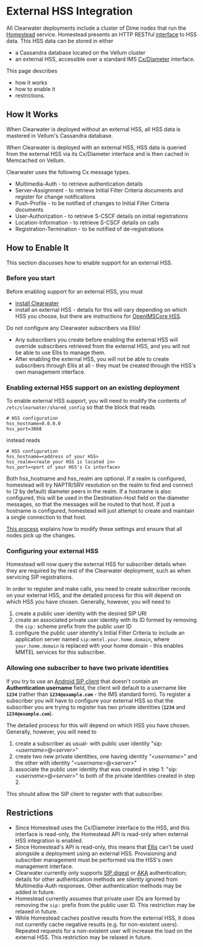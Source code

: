 # External HSS Integration

All Clearwater deployments include a cluster of Dime nodes that run the [Homestead](https://github.com/Metaswitch/homestead) service.  Homestead presents an HTTP RESTful [interface](https://github.com/Metaswitch/homestead/blob/dev/docs/homestead_api.md) to HSS data.  This HSS data can be stored in either

*   a Cassandra database located on the Vellum cluster
*   an external HSS, accessible over a standard IMS [Cx/Diameter](http://www.3gpp.org/ftp/Specs/html-info/29228.htm) interface.

This page describes

*   how it works
*   how to enable it
*   restrictions.

## How It Works

When Clearwater is deployed without an external HSS, all HSS data is mastered in Vellum's Cassandra database.

When Clearwater is deployed with an external HSS, HSS data is queried from the external HSS via its Cx/Diameter interface and is then cached in Memcached on Vellum.

Clearwater uses the following Cx message types.

*   Multimedia-Auth - to retrieve authentication details
*   Server-Assignment - to retrieve Initial Filter Criteria documents and register for change notifications
*   Push-Profile - to be notified of changes to Initial Filter Criteria documents
*   User-Authorization - to retrieve S-CSCF details on initial registrations
*   Location-Information - to retrieve S-CSCF details on calls
*   Registration-Termination - to be notified of de-registrations

## How to Enable It

This section discusses how to enable support for an external HSS.

### Before you start

Before enabling support for an external HSS, you must

*   [install Clearwater](Installation_Instructions.md)
*   install an external HSS - details for this will vary depending on which HSS you choose, but there are instructions for [OpenIMSCore HSS](OpenIMSCore_HSS_Integration.md).

Do not configure any Clearwater subscribers via Ellis!

*   Any subscribers you create before enabling the external HSS will override subscribers retrieved from the external HSS, and you will not be able to use Ellis to manage them.
*   After enabling the external HSS, you will not be able to create subscribers through Ellis at all - they must be created through the HSS's own management interface.

### Enabling external HSS support on an existing deployment

To enable external HSS support, you will need to modify the contents of `/etc/clearwater/shared_config` so that the block that reads

    # HSS configuration
    hss_hostname=0.0.0.0
    hss_port=3868

instead reads

    # HSS configuration
    hss_hostname=<address of your HSS>
    hss_realm=<realm your HSS is located in>
    hss_port=<port of your HSS's Cx interface>

Both hss_hostname and hss_realm are optional. If a realm is configured, homestead will try NAPTR/SRV resolution on the realm to find and connect to (2 by default) diameter peers in the realm. If a hostname is also configured, this will be used in the Destination-Host field on the diameter messages, so that the messages will be routed to that host. If just a hostname is configured, homestead will just attempt to create and maintain a single connection to that host.

[This process](Modifying_Clearwater_settings.md) explains how to modify these settings and ensure that all nodes pick up the changes.

### Configuring your external HSS

Homestead will now query the external HSS for subscriber details when they are required by the rest of the Clearwater deployment, such as when servicing SIP registrations.

In order to register and make calls, you need to create subscriber records on your external HSS, and the detailed process for this will depend on which HSS you have chosen.  Generally, however, you will need to

1. create a public user identity with the desired SIP URI
2. create an associated private user identity with its ID formed by removing the `sip:` scheme prefix from the public user ID
3. configure the public user identity's Initial Filter Criteria to include an application server named `sip:mmtel.your.home.domain`, where `your.home.domain` is replaced with your home domain - this enables MMTEL services for this subscriber.

### Allowing one subscriber to have two private identities

If you try to use an [Android SIP client](Configuring_the_native_Android_SIP_client.md#instructions-1) that doesn't contain an
**Authentication username** field, the client will default to a username like **`1234`**
(rather than **`1234@example.com`** - the IMS standard form). To register a
subscriber you will have to configure your external HSS so that the subscriber
you are trying to register has two private identities (**`1234`** and
**`1234@example.com`**).

The detailed process for this will depend on which HSS you have chosen.
Generally, however, you will need to

1. create a subscriber as usual- with public user identity "sip:*&lt;username\>*@*&lt;server\>*"
2. create two new private identities, one having identity "*&lt;username\>*" and
   the other with identity "*&lt;username\>*@*&lt;server\>*"
3. associate the public user identity that was created in step 1: "sip:*&lt;username\>*@*&lt;server\>*"
   to both of the private identities created in step 2.

This should allow the SIP client to register with that subscriber.

## Restrictions

*   Since Homestead uses the Cx/Diameter interface to the HSS, and this interface is read-only, the Homestead API is read-only when external HSS integration is enabled.
*   Since Homestead's API is read-only, this means that [Ellis](https://github.com/Metaswitch/ellis) can't be used alongside a deployment using an external HSS.  Provisioning and subscriber management must be performed via the HSS's own management interface.
*   Clearwater currently only supports [SIP digest](http://tools.ietf.org/html/rfc3261#section-22.4) or [AKA](http://tools.ietf.org/html/rfc3310) authentication; details for other authentication methods are silently ignored from Multimedia-Auth responses. Other authentication methods may be added in future.
*   Homestead currently assumes that private user IDs are formed by removing the `sip:` prefix from the public user ID.  This restriction may be relaxed in future.
*   While Homestead caches positive results from the external HSS, it does not currently cache negative results (e.g. for non-existent users).  Repeated requests for a non-existent user will increase the load on the external HSS. This restriction may be relaxed in future.
